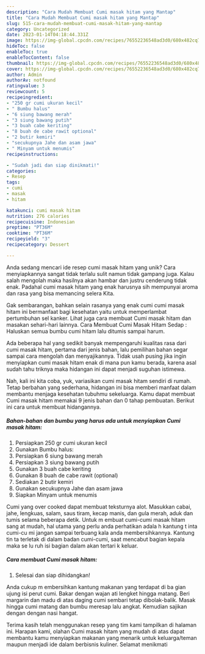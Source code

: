 ```yaml
---
description: "Cara Mudah Membuat Cumi masak hitam yang Mantap"
title: "Cara Mudah Membuat Cumi masak hitam yang Mantap"
slug: 515-cara-mudah-membuat-cumi-masak-hitam-yang-mantap
category: Uncategorized
date: 2023-01-14T04:18:44.331Z
image: https://img-global.cpcdn.com/recipes/76552236548ad3d0/680x482cq70/cumi-masak-hitam-foto-resep-utama.jpg
hideToc: false
enableToc: true
enableTocContent: false
thumbnail: https://img-global.cpcdn.com/recipes/76552236548ad3d0/680x482cq70/cumi-masak-hitam-foto-resep-utama.jpg
cover: https://img-global.cpcdn.com/recipes/76552236548ad3d0/680x482cq70/cumi-masak-hitam-foto-resep-utama.jpg
author: Admin
authorAv: notfound
ratingvalue: 3
reviewcount: 5
recipeingredient:
- "250 gr cumi ukuran kecil"
- " Bumbu halus"
- "6 siung bawang merah"
- "3 siung bawang putih"
- "3 buah cabe keriting"
- "8 buah de cabe rawit optional"
- "2 butir kemiri"
- "secukupnya Jahe dan asam jawa"
- " Minyam untuk menumis"
recipeinstructions:

- "Sudah jadi dan siap dinikmati!"
categories:
- Resep
tags:
- cumi
- masak
- hitam

katakunci: cumi masak hitam 
nutrition: 276 calories
recipecuisine: Indonesian
preptime: "PT36M"
cooktime: "PT36M"
recipeyield: "3"
recipecategory: Dessert

---
```





Anda sedang mencari ide resep cumi masak hitam yang unik? Cara menyiapkannya sangat tidak terlalu sulit namun tidak gampang juga. Kalau salah mengolah maka hasilnya akan hambar dan justru cenderung tidak enak. Padahal cumi masak hitam yang enak harusnya sih mempunyai aroma dan rasa yang bisa memancing selera Kita.





Gak sembarangan, bahkan selain rasanya yang enak cumi cumi masak hitam ini bermanfaat bagi kesehatan yaitu untuk memperlambat pertumbuhan sel kanker. Lihat juga cara membuat Cumi masak hitam dan masakan sehari-hari lainnya. Cara Membuat Cumi Masak Hitam Sedap : Haluskan semua bumbu cumi hitam lalu ditumis sampai harum.

Ada beberapa hal yang sedikit banyak mempengaruhi kualitas rasa dari cumi masak hitam, pertama dari jenis bahan, lalu pemilihan bahan segar sampai cara mengolah dan menyajikannya. Tidak usah pusing jika ingin menyiapkan cumi masak hitam enak di mana pun kamu berada, karena asal sudah tahu triknya maka hidangan ini dapat menjadi suguhan istimewa.






Nah, kali ini kita coba, yuk, variasikan cumi masak hitam sendiri di rumah. Tetap berbahan yang sederhana, hidangan ini bisa memberi manfaat dalam membantu menjaga kesehatan tubuhmu sekeluarga. Kamu dapat membuat Cumi masak hitam memakai 9 jenis bahan dan 0 tahap pembuatan. Berikut ini cara untuk membuat hidangannya.

<!--inarticleads1-->

##### Bahan-bahan dan bumbu yang harus ada untuk menyiapkan Cumi masak hitam:

1. Persiapkan 250 gr cumi ukuran kecil
1. Gunakan  Bumbu halus:
1. Persiapkan 6 siung bawang merah
1. Persiapkan 3 siung bawang putih
1. Gunakan 3 buah cabe keriting
1. Gunakan 8 buah de cabe rawit (optional)
1. Sediakan 2 butir kemiri
1. Gunakan secukupnya Jahe dan asam jawa
1. Siapkan  Minyam untuk menumis


Cumi yang over cooked dapat membuat teksturnya alot. Masukkan cabai, jahe, lengkuas, salam, saus tiram, kecap manis, dan gula merah, aduk dan tumis selama beberapa detik. Untuk m embuat cumi-cumi masak hitam sang at mudah, hal utama yang perlu anda perhatikan adala h kantung t inta cumi-cu mi jangan sampai terbuang kala anda membersihkannya. Kantung tin ta terletak di dalam badan cumi-cumi, saat mencabut bagian kepala maka se lu ruh isi bagian dalam akan tertari k keluar. 

<!--inarticleads2-->

##### Cara membuat Cumi masak hitam:


1. Selesai dan siap dihidangkan!

Anda cukup m embersihkan kantung makanan yang terdapat di ba gian ujung isi perut cumi. Bakar dengan wajan ati lengket hingga matang. Beri margarin dan madu di atas daging cumi sembari tetap dibolak-balik. Masak hingga cumi matang dan bumbu meresap lalu angkat. Kemudian sajikan dengan dengan nasi hangat. 

Terima kasih telah menggunakan resep yang tim kami tampilkan di halaman ini. Harapan kami, olahan Cumi masak hitam yang mudah di atas dapat membantu kamu menyiapkan makanan yang menarik untuk keluarga/teman maupun menjadi ide dalam berbisnis kuliner. Selamat menikmati
